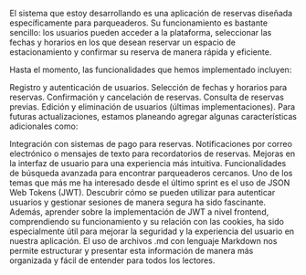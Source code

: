 El sistema que estoy desarrollando es una aplicación de reservas diseñada específicamente para parqueaderos. Su funcionamiento es bastante sencillo: los usuarios pueden acceder a la plataforma, seleccionar las fechas y horarios en los que desean reservar un espacio de estacionamiento y confirmar su reserva de manera rápida y eficiente.

Hasta el momento, las funcionalidades que hemos implementado incluyen:

Registro y autenticación de usuarios.
Selección de fechas y horarios para reservas.
Confirmación y cancelación de reservas.
Consulta de reservas previas.
Edición y eliminación de usuarios (últimas implementaciones).
Para futuras actualizaciones, estamos planeando agregar algunas características adicionales como:

Integración con sistemas de pago para reservas.
Notificaciones por correo electrónico o mensajes de texto para recordatorios de reservas.
Mejoras en la interfaz de usuario para una experiencia más intuitiva.
Funcionalidades de búsqueda avanzada para encontrar parqueaderos cercanos.
Uno de los temas que más me ha interesado desde el último sprint es el uso de JSON Web Tokens (JWT). Descubrir cómo se pueden utilizar para autenticar usuarios y gestionar sesiones de manera segura ha sido fascinante. Además, aprender sobre la implementación de JWT a nivel frontend, comprendiendo su funcionamiento y su relación con las cookies, ha sido especialmente útil para mejorar la seguridad y la experiencia del usuario en nuestra aplicación. El uso de archivos .md con lenguaje Markdown nos permite estructurar y presentar esta información de manera más organizada y fácil de entender para todos los lectores.